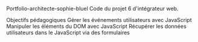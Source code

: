 Portfolio-architecte-sophie-bluel
Code du projet 6 d'intégrateur web.

Objectifs pédagogiques
Gérer les événements utilisateurs avec JavaScript
Manipuler les éléments du DOM avec JavaScript
Récupérer les données utilisateurs dans le JavaScript via des formulaires